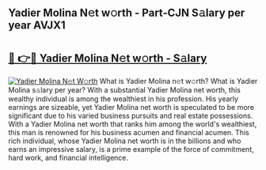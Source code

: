 ## Yadier Molina N𝚎t w𝚘rth - Part-CJN S𝚊lary per year AVJX1

# <h2><a href="http://gc2rwk.nevu.top/?p=Yadier+Molina">🔗 👉🔴 Yadier Molina N𝚎t w𝚘rth - S𝚊lary</a></h2>

[![Yadier Molina N𝚎t W𝚘rth](https://i.imgur.com/Oavwk0R.jpeg)](http://gc2rwk.nevu.top/?p=Yadier+Molina)
What is Yadier Molina n𝚎t w𝚘rth? What is Yadier Molina s𝚊lary per year?
With a substantial Yadier Molina net worth, this wealthy individual is among the wealthiest in his profession. His yearly earnings are sizeable, yet Yadier Molina net worth is speculated to be more significant due to his varied business pursuits and real estate possessions. With a Yadier Molina net worth that ranks him among the world's wealthiest, this man is renowned for his business acumen and financial acumen. This rich individual, whose Yadier Molina net worth is in the billions and who earns an impressive salary, is a prime example of the force of commitment, hard work, and financial intelligence.
